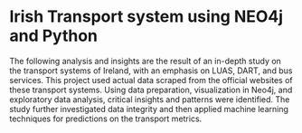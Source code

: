 # Irish Transport system using NEO4j and Python
The following analysis and insights are the result of an in-depth study on the transport systems of Ireland, with an emphasis on LUAS, DART, and bus services. This project used actual data scraped from the official websites of these transport systems. Using data preparation, visualization in Neo4j, and exploratory data analysis, critical insights and patterns were identified. The study further investigated data integrity and then applied machine learning techniques for predictions on the transport metrics.
